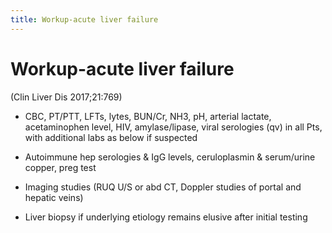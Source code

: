 ```yaml
---
title: Workup-acute liver failure
---
```

# Workup-acute liver failure

(Clin Liver Dis 2017;21:769)

* CBC, PT/PTT, LFTs, lytes, BUN/Cr, NH3, pH, arterial lactate, acetaminophen level, HIV, amylase/lipase, viral serologies (qv) in all Pts, with additional labs as below if suspected

* Autoimmune hep serologies & IgG levels, ceruloplasmin & serum/urine copper, preg test

* Imaging studies (RUQ U/S or abd CT, Doppler studies of portal and hepatic veins)

* Liver biopsy if underlying etiology remains elusive after initial testing
